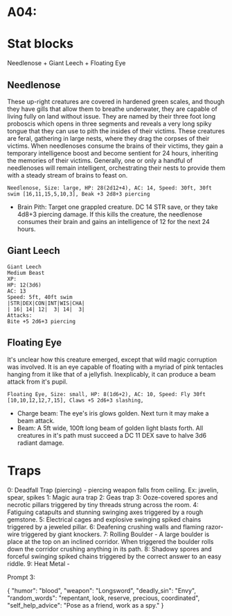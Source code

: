 # A04:

# Stat blocks

Needlenose + Giant Leech + Floating Eye

## Needlenose
These up-right creatures are covered in hardened green scales, and though they have gills that allow them to breathe underwater, they are capable of living fully on land without issue. They are named by their three foot long proboscis which opens in three segments and reveals a very long spiky tongue that they can use to pith the insides of their victims. These creatures are feral, gathering in large nests, where they drag the corpses of their victims. When needlenoses consume the brains of their victims, they gain a temporary intelligence boost and become sentient for 24 hours, inheriting the memories of their victims. Generally, one or only a handful of needlenoses will remain intelligent, orchestrating their nests to provide them with a steady stream of brains to feast on.

`Needlenose, Size: large, HP: 28(2d12+4), AC: 14, Speed: 30ft, 30ft swim [16,11,15,5,10,3], Beak +3 2d8+3 piercing`
- Brain Pith: Target one grappled creature. DC 14 STR save, or they take 4d8+3 piercing damage. If this kills the creature, the needlenose consumes their brain and gains an intelligence of 12 for the next 24 hours.

## Giant Leech
```
Giant Leech
Medium Beast
XP:
HP: 12(3d6)
AC: 13
Speed: 5ft, 40ft swim
|STR|DEX|CON|INT|WIS|CHA|
| 16| 14| 12|  3| 14|  3|
Attacks:
Bite +5 2d6+3 piercing
```

## Floating Eye
It's unclear how this creature emerged, except that wild magic corruption was involved. It is an eye capable of floating with a myriad of pink tentacles hanging from it like that of a jellyfish. Inexplicably, it can produce a beam attack from it's pupil.

`Floating Eye, Size: small, HP: 8(1d6+2), AC: 10, Speed: Fly 30ft [10,10,12,12,7,15], Claws +5 2d6+3 slashing, `
- Charge beam: The eye's iris glows golden. Next turn it may make a beam attack.
- Beam: A 5ft wide, 100ft long beam of golden light blasts forth. All creatures in it's path must succeed a DC 11 DEX save to halve 3d6 radiant damage.

# Traps
0: Deadfall Trap (piercing) - piercing weapon falls from ceiling. Ex: javelin, spear, spikes
1: Magic aura trap
2: Geas trap
3: Ooze-covered spores and necrotic pillars triggered by tiny threads strung across the room.
4: Fatiguing catapults and stunning swinging axes triggered by a rough gemstone.
5: Electrical cages and explosive swinging spiked chains triggered by a jeweled pillar.
6: Deafening crushing walls and flaming razor-wire triggered by giant knockers.
7:  Rolling Boulder - A large boulder is place at the top on an inclined corridor. When triggered the boulder rolls down the corridor crushing anything in its path.
8: Shadowy spores and forceful swinging spiked chains triggered by the correct answer to an easy riddle.
9: Heat Metal -

Prompt 3:

{
    "humor": "blood",
    "weapon": "Longsword",
    "deadly_sin": "Envy",
    "random_words": "repentant, look, reserve, precious, coordinated",
    "self_help_advice": "Pose as a friend, work as a spy."
}